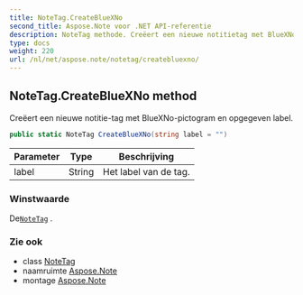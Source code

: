 ```yaml
---
title: NoteTag.CreateBlueXNo
second_title: Aspose.Note voor .NET API-referentie
description: NoteTag methode. Creëert een nieuwe notitietag met BlueXNopictogram en opgegeven label.
type: docs
weight: 220
url: /nl/net/aspose.note/notetag/createbluexno/
---
```

## NoteTag.CreateBlueXNo method

Creëert een nieuwe notitie-tag met BlueXNo-pictogram en opgegeven label.

```csharp
public static NoteTag CreateBlueXNo(string label = "")
```

| Parameter | Type | Beschrijving |
| --- | --- | --- |
| label | String | Het label van de tag. |

### Winstwaarde

De[`NoteTag`](../) .

### Zie ook

* class [NoteTag](../)
* naamruimte [Aspose.Note](../../notetag/)
* montage [Aspose.Note](../../../)


